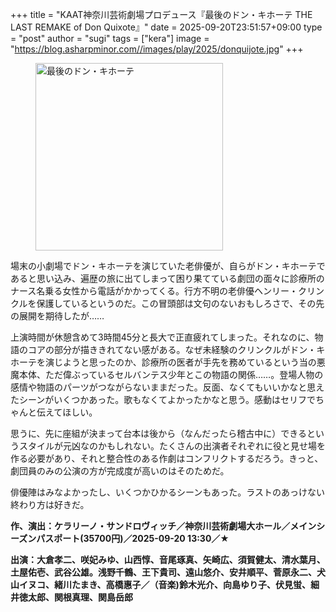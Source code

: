+++
title = "KAAT神奈川芸術劇場プロデュース『最後のドン・キホーテ THE LAST REMAKE of Don Quixote』"
date = 2025-09-20T23:51:57+09:00
type = "post"
author = "sugi"
tags = ["kera"]
image = "https://blog.asharpminor.com//images/play/2025/donquijote.jpg"
+++
<figure class="alignleft"><img src="/images/play/2025/donquijote.jpg" alt="最後のドン・キホーテ" style="width: 300px !important;"></figure>

場末の小劇場でドン・キホーテを演じていた老俳優が、自らがドン・キホーテであると思い込み、遍歴の旅に出てしまって困り果てている劇団の面々に診療所のナース名乗る女性から電話がかかってくる。行方不明の老俳優ヘンリー・クリンクルを保護しているというのだ。この冒頭部は文句のないおもしろさで、その先の展開を期待したが……

上演時間が休憩含めて3時間45分と長大で正直疲れてしまった。それなのに、物語のコアの部分が描ききれてない感がある。なぜ未経験のクリンクルがドン・キホーテを演じようと思ったのか、診療所の医者が手先を務めているという当の悪魔本体、ただ偉ぶっているセルバンテス少年とこの物語の関係……。登場人物の感情や物語のパーツがつながらないままだった。反面、なくてもいいかなと思えたシーンがいくつかあった。歌もなくてよかったかなと思う。感動はセリフでちゃんと伝えてほしい。

思うに、先に座組が決まって台本は後から（なんだったら稽古中に）できるというスタイルが元凶なのかもしれない。たくさんの出演者それぞれに役と見せ場を作る必要があり、それと整合性のある作劇はコンフリクトするだろう。きっと、劇団員のみの公演の方が完成度が高いのはそのためだ。

俳優陣はみなよかったし、いくつかひかるシーンもあった。ラストのあっけない終わり方は好きだ。

**作、演出：ケラリーノ・サンドロヴィッチ／神奈川芸術劇場大ホール／メインシーズンパスポート(35700円)／2025-09-20 13:30／★**

**出演：大倉孝二、咲妃みゆ、山西惇、音尾琢真、矢崎広、須賀健太、清水葉月、土屋佑壱、武谷公雄。浅野千鶴、王下貴司、遠山悠介、安井順平、菅原永二、犬山イヌコ、緒川たまき、高橋惠子／（音楽)鈴木光介、向島ゆり子、伏見蛍、細井徳太郎、関根真理、関島岳郎**

